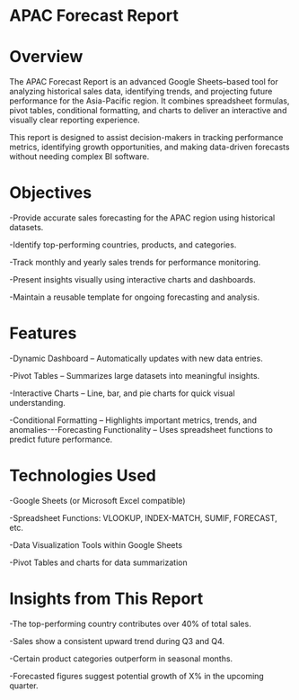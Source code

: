 # APAC Forecast Report

# Overview
The APAC Forecast Report is an advanced Google Sheets–based tool for analyzing historical sales data, identifying trends, and projecting future performance for the Asia-Pacific region. It combines spreadsheet formulas, pivot tables, conditional formatting, and charts to deliver an interactive and visually clear reporting experience.

This report is designed to assist decision-makers in tracking performance metrics, identifying growth opportunities, and making data-driven forecasts without needing complex BI software.

# Objectives
-Provide accurate sales forecasting for the APAC region using historical datasets.

-Identify top-performing countries, products, and categories.

-Track monthly and yearly sales trends for performance monitoring.

-Present insights visually using interactive charts and dashboards.

-Maintain a reusable template for ongoing forecasting and analysis.

# Features
-Dynamic Dashboard – Automatically updates with new data entries.

-Pivot Tables – Summarizes large datasets into meaningful insights.

-Interactive Charts – Line, bar, and pie charts for quick visual understanding.

-Conditional Formatting – Highlights important metrics, trends, and anomalies---Forecasting Functionality – Uses spreadsheet functions to predict future performance.

# Technologies Used
-Google Sheets (or Microsoft Excel compatible)

-Spreadsheet Functions: VLOOKUP, INDEX-MATCH, SUMIF, FORECAST, etc.

-Data Visualization Tools within Google Sheets

-Pivot Tables and charts for data summarization

# Insights from This Report
-The top-performing country contributes over 40% of total sales.

-Sales show a consistent upward trend during Q3 and Q4.

-Certain product categories outperform in seasonal months.

-Forecasted figures suggest potential growth of X% in the upcoming quarter.
